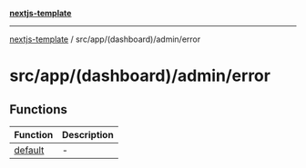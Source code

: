 [**nextjs-template**](../../../../../README.md)

---

[nextjs-template](../../../../../README.md) / src/app/(dashboard)/admin/error

# src/app/(dashboard)/admin/error

## Functions

| Function                        | Description |
| ------------------------------- | ----------- |
| [default](functions/default.md) | -           |
